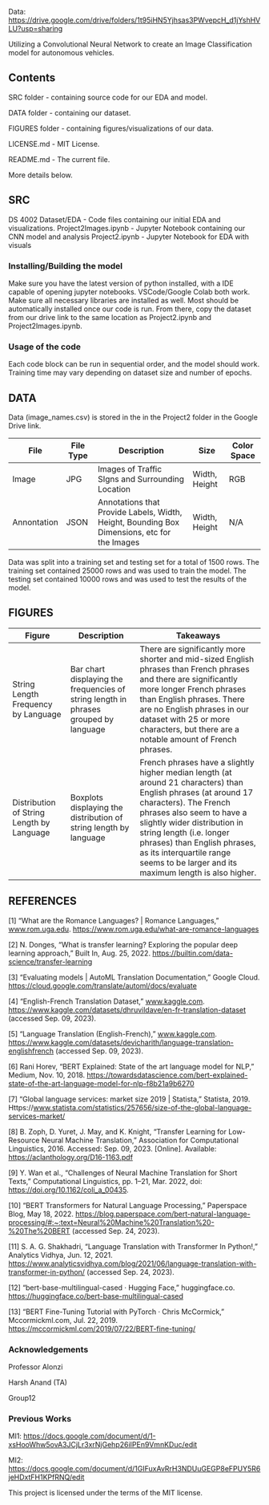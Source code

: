 Data: https://drive.google.com/drive/folders/1t95iHN5Yjhsas3PWvepcH_d1jYshHVLU?usp=sharing

Utilizing a Convolutional Neural Network to create an Image Classification model for autonomous vehicles.

## Contents
SRC folder - containing source code for our EDA and model.

DATA folder - containing our dataset.

FIGURES folder - containing figures/visualizations of our data.

LICENSE.md - MIT License.

README.md - The current file.

More details below.

## SRC
DS 4002 Dataset/EDA - Code files containing our initial EDA and visualizations.
Project2Images.ipynb - Jupyter Notebook containing our CNN model and analysis
Project2.ipynb - Jupyter Notebook for EDA with visuals


### Installing/Building the model
Make sure you have the latest version of python installed, with a IDE capable of opening jupyter notebooks. VSCode/Google Colab both work. Make sure all necessary libraries are installed as well. Most should be automatically installed once our code is run. From there, copy the dataset from our drive link to the same location as Project2.ipynb and Project2Images.ipynb. 

### Usage of the code
Each code block can be run in sequential order, and the model should work. Training time may vary depending on dataset size and number of epochs.

## DATA
Data (image_names.csv) is stored in the in the Project2 folder in the Google Drive link.

| **File**       | **File Type**     | **Description** | **Size**   |  **Color Space** |
|--------------|-----------|------------|-----------|------------|
| Image | JPG  | Images of Traffic SIgns and Surrounding Location      | Width, Height | RGB |
| Annontation| JSON  | Annotations that Provide Labels, Width, Height, Bounding Box Dimensions, etc for the Images     | Width, Height | N/A |

Data was split into a training set and testing set for a total of 1500 rows. The training set contained 25000 rows and was used to train the model. The testing set contained 10000 rows and was used to test the results of the model.

## FIGURES
| **Figure**       | **Description**     | **Takeaways** |
|--------------|-----------|------------|
| String Length Frequency by Language | Bar chart displaying the frequencies of string length in phrases grouped by language | There are significantly more shorter and mid-sized English phrases than French phrases and there are significantly more longer French phrases than English phrases. There are no English phrases in our dataset with 25 or more characters, but there are a notable amount of French phrases.   |
| Distribution of String Length by Language | Boxplots displaying the distribution of string length by language  |   French phrases have a slightly higher median length (at around 21 characters) than English phrases (at around 17 characters). The French phrases also seem to have a slightly wider distribution in string length (i.e. longer phrases) than English phrases, as its interquartile range seems to be larger and its maximum length is also higher. |

## REFERENCES
[1]	“What are the Romance Languages? | Romance Languages,” www.rom.uga.edu. https://www.rom.uga.edu/what-are-romance-languages

[2]	N. Donges, “What is transfer learning? Exploring the popular deep learning approach,” Built In, Aug. 25, 2022. https://builtin.com/data-science/transfer-learning

‌[3]	“Evaluating models | AutoML Translation Documentation,” Google Cloud. https://cloud.google.com/translate/automl/docs/evaluate

[4]	“English-French Translation Dataset,” www.kaggle.com. https://www.kaggle.com/datasets/dhruvildave/en-fr-translation-dataset (accessed Sep. 
09, 2023).

[5]	“Language Translation (English-French),” www.kaggle.com. https://www.kaggle.com/datasets/devicharith/language-translation-englishfrench (accessed Sep. 09, 2023).

‌[6]	Rani Horev, “BERT Explained: State of the art language model for NLP,” Medium, Nov. 10, 2018. https://towardsdatascience.com/bert-explained-state-of-the-art-language-model-for-nlp-f8b21a9b6270

‌[7]	“Global language services: market size 2019 | Statista,” Statista, 2019. Https://www.statista.com/statistics/257656/size-of-the-global-language-services-market/

[8]	B. Zoph, D. Yuret, J. May, and K. Knight, “Transfer Learning for Low-Resource Neural Machine Translation,” Association for Computational Linguistics, 2016. Accessed: Sep. 09, 2023. [Online]. Available: https://aclanthology.org/D16-1163.pdf

[9]	Y. Wan et al., “Challenges of Neural Machine Translation for Short Texts,” Computational Linguistics, pp. 1–21, Mar. 2022, doi: https://doi.org/10.1162/coli_a_00435.

[10] 	“BERT Transformers for Natural Language Processing,” Paperspace Blog, May 18, 2022. https://blog.paperspace.com/bert-natural-language-processing/#:~:text=Neural%20Machine%20Translation%20-%20The%20BERT (accessed Sep. 24, 2023).

[11] 	S. A. G. Shakhadri, “Language Translation with Transformer In Python!,” Analytics Vidhya, Jun. 12, 2021. https://www.analyticsvidhya.com/blog/2021/06/language-translation-with-transformer-in-python/ (accessed Sep. 24, 2023).
 
[12] 	“bert-base-multilingual-cased · Hugging Face,” huggingface.co. https://huggingface.co/bert-base-multilingual-cased
 
‌‌[13]	“BERT Fine-Tuning Tutorial with PyTorch · Chris McCormick,” Mccormickml.com, Jul. 22, 2019. https://mccormickml.com/2019/07/22/BERT-fine-tuning/


### Acknowledgements
Professor Alonzi

Harsh Anand (TA)

Group12

### Previous Works
MI1: https://docs.google.com/document/d/1-xsHooWhw5ovA3JCjLr3xrNjGehp26iIPEn9VmnKDuc/edit

MI2: https://docs.google.com/document/d/1GIFuxAvRrH3NDUuGEGP8eFPUY5R6jeHDxtFH1KPfRNQ/edit 

This project is licensed under the terms of the MIT license.
